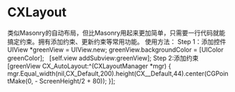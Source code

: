 # CXLayout

类似Masonry的自动布局，但比Masonry用起来更加简单，只需要一行代码就能搞定约束。拥有添加约束、更新约束等常用功能。
使用方法：
Step 1：添加控件
    UIView *greenView = UIView.new;
    greenView.backgroundColor = [UIColor greenColor];
    [self.view addSubview:greenView];
Step 2:添加约束
    [greenView CX_AutoLayout:^(CXLayoutManager *mgr) {
        mgr.Equal_width(nil,CX_Default,200).height(CX__Default,44).center(CGPointMake(0, - ScreenHeight/2 + 80));
    }];
